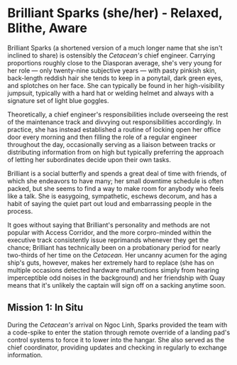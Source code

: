 # Brilliant Sparks (she/her) - Relaxed, Blithe, Aware

Brilliant Sparks (a shortened version of a much longer name that she isn't inclined to share) is ostensibly the *Cetacean's* chief engineer. Carrying proportions roughly close to the Diasporan average, she's very young for her role — only twenty-nine subjective years — with pasty pinkish skin, back-length reddish hair she tends to keep in a ponytail, dark green eyes, and splotches on her face. She can typically be found in her high-visibility jumpsuit, typically with a hard hat or welding helmet and always with a signature set of light blue goggles.

Theoretically, a chief engineer's responsibilities include overseeing the rest of the maintenance track and divvying out responsibilities accordingly. In practice, she has instead established a routine of locking open her office door every morning and then filling the role of a regular engineer throughout the day, occasionally serving as a liaison between tracks or distributing information from on high but typically preferring the approach of letting her subordinates decide upon their own tasks.

Brilliant is a social butterfly and spends a great deal of time with friends, of which she endeavors to have many; her small downtime schedule is often packed, but she seems to find a way to make room for anybody who feels like a talk. She is easygoing, sympathetic, eschews decorum, and has a habit of saying the quiet part out loud and embarrassing people in the process.

It goes without saying that Brilliant's personality and methods are not popular with Access Corridor, and the more corpro-minded within the executive track consistently issue reprimands whenever they get the chance; Brilliant has technically been on a probationary period for nearly two-thirds of her time on the *Cetacean.* Her uncanny acumen for the aging ship's guts, however, makes her extremely hard to replace (she has on multiple occasions detected hardware malfunctions simply from hearing imperceptible odd noises in the background) and her friendship with Quay means that it's unlikely the captain will sign off on a sacking anytime soon.

## Mission 1: In Situ

During the *Cetacean's* arrival on Ngoc Linh, Sparks provided the team with a code-spike to enter the station through remote override of a landing pad's control systems to force it to lower into the hangar. She also served as the chief coordinator, providing updates and checking in regularly to exchange information.